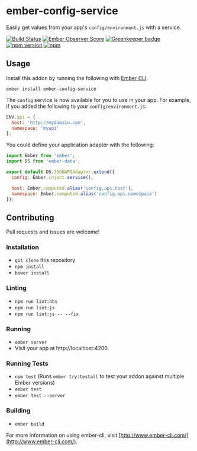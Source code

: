 # ember-config-service


Easily get values from your app's `config/environment.js` with a service.

[![Build Status](https://travis-ci.org/gmurphey/ember-config-service.svg?branch=master)](https://travis-ci.org/gmurphey/ember-config-service) [![Ember Observer Score](http://emberobserver.com/badges/ember-config-service.svg)](http://emberobserver.com/addons/ember-config-service) [![Greenkeeper badge](https://badges.greenkeeper.io/gmurphey/ember-config-service.svg)](https://greenkeeper.io/) [![npm version](https://badge.fury.io/js/ember-config-service.svg)](https://badge.fury.io/js/ember-config-service) [![npm](https://img.shields.io/npm/dm/ember-config-service.svg)](https://img.shields.io/npm/dm/ember-config-service.svg)

## Usage

Install this addon by running the following with [Ember CLI](http://www.ember-cli.com/).

    ember install ember-config-service

The `config` service is now available for you to use in your app. For example, if you added the following to your `config/environment.js`:

``` javascript
ENV.api = {
  host: 'http://mydomain.com',
  namespace: 'myapi'
};
```

You could define your application adapter with the following:

``` javascript
import Ember from 'ember';
import DS from 'ember-data';

export default DS.JSONAPIAdapter.extend({
  config: Ember.inject.service(),

  host: Ember.computed.alias('config.api.host'),
  namespace: Ember.computed.alias('config.api.namespace')
});
```

## Contributing

Pull requests and issues are welcome!

### Installation

* `git clone` this repository
* `npm install`
* `bower install`

### Linting

* `npm run lint:hbs`
* `npm run lint:js`
* `npm run lint:js -- --fix`

### Running

* `ember server`
* Visit your app at http://localhost:4200.

### Running Tests

* `npm test` (Runs `ember try:testall` to test your addon against multiple Ember versions)
* `ember test`
* `ember test --server`

### Building

* `ember build`

For more information on using ember-cli, visit [http://www.ember-cli.com/](http://www.ember-cli.com/).
